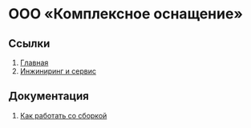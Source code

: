 # ООО «Комплексное оснащение»

## Ссылки

1. [Главная](https://oaktre.github.io/complex/)
1. [Инжиниринг и сервис](https://oaktre.github.io/complex/service.html)

## Документация
1. [Как работать со сборкой](readme/howWorks.md)
